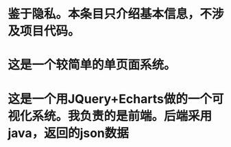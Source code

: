 # 鉴于隐私。本条目只介绍基本信息，不涉及项目代码。
# 这是一个较简单的单页面系统。
# 这是一个用JQuery+Echarts做的一个可视化系统。我负责的是前端。后端采用java，返回的json数据
